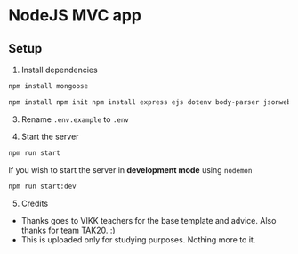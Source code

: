 # NodeJS MVC app

## Setup

1. Install dependencies

```bash
npm install mongoose
```

```bash
npm install npm init npm install express ejs dotenv body-parser jsonwebtoken bcryptjs morgan cookie-parser
```

3. Rename `.env.example` to `.env`

4. Start the server
```bash
npm run start
```

If you wish to start the server in **development mode** using `nodemon`
```bash
npm run start:dev
```

5. Credits 

- Thanks goes to VIKK teachers for the base template and advice. Also thanks for team TAK20. :) 
- This is uploaded only for studying purposes. Nothing more to it. 
